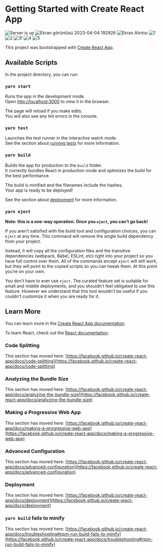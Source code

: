 # Getting Started with Create React App

![Server is up](https://user-images.githubusercontent.com/126778031/229896512-44911672-4c8f-4682-973e-7cc2e94b338a.PNG)
![Ekran görüntüsü 2023-04-04 192926](https://user-images.githubusercontent.com/126778031/229896538-de1c33e6-d606-40b3-81eb-26d28a2e577e.png)
![Ekran Alıntısı](https://user-images.githubusercontent.com/126778031/229896584-1fc9483f-d850-41e7-9704-e871a45c47db.PNG)
![1](https://user-images.githubusercontent.com/126778031/229896620-d1a39f27-7d8c-4244-b518-585fd6df8a55.PNG)
![2](https://user-images.githubusercontent.com/126778031/229896642-156b451f-90e0-4e8d-a604-ac495bc94239.PNG)
![3](https://user-images.githubusercontent.com/126778031/229896658-5ad0ed5e-319f-4512-af0e-c62586228967.PNG)!
![4](https://user-images.githubusercontent.com/126778031/229896667-0c3dbac7-997f-4e1c-a146-abd5c6848944.PNG)
![5](https://user-images.githubusercontent.com/126778031/229896695-ec7dc0fc-133b-4e70-b468-51dbaca1ed6e.PNG)


This project was bootstrapped with [Create React App](https://github.com/facebook/create-react-app).

## Available Scripts

In the project directory, you can run:

### `yarn start`

Runs the app in the development mode.\
Open [http://localhost:3000](http://localhost:3000) to view it in the browser.

The page will reload if you make edits.\
You will also see any lint errors in the console.

### `yarn test`

Launches the test runner in the interactive watch mode.\
See the section about [running tests](https://facebook.github.io/create-react-app/docs/running-tests) for more information.

### `yarn build`

Builds the app for production to the `build` folder.\
It correctly bundles React in production mode and optimizes the build for the best performance.

The build is minified and the filenames include the hashes.\
Your app is ready to be deployed!

See the section about [deployment](https://facebook.github.io/create-react-app/docs/deployment) for more information.

### `yarn eject`

**Note: this is a one-way operation. Once you `eject`, you can’t go back!**

If you aren’t satisfied with the build tool and configuration choices, you can `eject` at any time. This command will remove the single build dependency from your project.

Instead, it will copy all the configuration files and the transitive dependencies (webpack, Babel, ESLint, etc) right into your project so you have full control over them. All of the commands except `eject` will still work, but they will point to the copied scripts so you can tweak them. At this point you’re on your own.

You don’t have to ever use `eject`. The curated feature set is suitable for small and middle deployments, and you shouldn’t feel obligated to use this feature. However we understand that this tool wouldn’t be useful if you couldn’t customize it when you are ready for it.

## Learn More

You can learn more in the [Create React App documentation](https://facebook.github.io/create-react-app/docs/getting-started).

To learn React, check out the [React documentation](https://reactjs.org/).

### Code Splitting

This section has moved here: [https://facebook.github.io/create-react-app/docs/code-splitting](https://facebook.github.io/create-react-app/docs/code-splitting)

### Analyzing the Bundle Size

This section has moved here: [https://facebook.github.io/create-react-app/docs/analyzing-the-bundle-size](https://facebook.github.io/create-react-app/docs/analyzing-the-bundle-size)

### Making a Progressive Web App

This section has moved here: [https://facebook.github.io/create-react-app/docs/making-a-progressive-web-app](https://facebook.github.io/create-react-app/docs/making-a-progressive-web-app)

### Advanced Configuration

This section has moved here: [https://facebook.github.io/create-react-app/docs/advanced-configuration](https://facebook.github.io/create-react-app/docs/advanced-configuration)

### Deployment

This section has moved here: [https://facebook.github.io/create-react-app/docs/deployment](https://facebook.github.io/create-react-app/docs/deployment)

### `yarn build` fails to minify

This section has moved here: [https://facebook.github.io/create-react-app/docs/troubleshooting#npm-run-build-fails-to-minify](https://facebook.github.io/create-react-app/docs/troubleshooting#npm-run-build-fails-to-minify)
